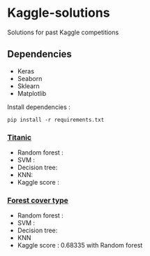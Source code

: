 # Kaggle-solutions
Solutions for past Kaggle competitions
<h2>Dependencies</h2>

<ul>  
  <li>Keras</li>
  <li>Seaborn</li>
  <li>Sklearn</li>
  <li>Matplotlib</li>
</ul>

<p>
  Install dependencies :

  ```
  pip install -r requirements.txt
  ```

</p>

<h3><a href="https://www.kaggle.com/c/titanic">Titanic</a></h3>
<ul>
	<li>Random forest :</li>
	<li>SVM : </li>
	<li>Decision tree: </li>
	<li>KNN: </li>
	<li>Kaggle score : </li>
</ul>

<h3><a href ="https://www.kaggle.com/c/forest-cover-type-kernels-only">Forest cover type</a></h3>
<ul>
	<li>Random forest :</li>
	<li>SVM : </li>
	<li>Decision tree: </li>
	<li>KNN</li>
	<li>Kaggle score : 0.68335 with Random forest </li>
</ul>
